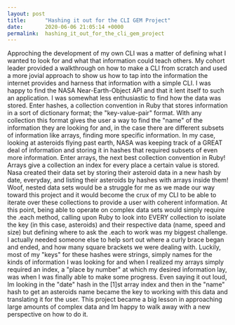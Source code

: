 ```yaml
---
layout: post
title:      "Hashing it out for the CLI GEM Project"
date:       2020-06-06 21:05:14 +0000
permalink:  hashing_it_out_for_the_cli_gem_project
---
```



Approching the development of my own CLI was a matter of defining what I wanted to look for and what that information could  teach others. My cohort leader provided a walkthrough on how to make a CLI from scratch and used a more jovial approach to show us how to tap into the information the internet provides and harness that information with a simple CLI. I was happy to find the NASA Near-Earth-Object API and that it lent itself to such an application. I was somewhat less enthusiastic to find how the data was stored.
Enter hashes, a collection convention in Ruby that stores information in a sort of dictionary format; the "key-value-pair" format. With any collection this format gives the user a way to find the "name" of the information they are looking for and, in the case there are different subsets of information like arrays, finding more specific information. In my case, looking at asteroids flying past earth, NASA was keeping track of a GREAT deal of information and storing it in hashes that required subsets of even more information. Enter arrays, the next best collection convention in Ruby! Arrays give a collection an index for every place a certain value is stored. Nasa created their data set by storing their asteroid data in a new hash by date, everyday, and listing their asteroids by hashes with arrays inside them! Woof, nested data sets would be a struggle for me as we made our way toward this project and it would become the crux of my CLI to be able to iterate over these collections to provide a user with coherent information. 
At this point, being able to operate on complex data sets would simply require the .each method, calling upon Ruby to look into EVERY collection to isolate the key (in this case, asteroids) and their respective data (name, speed and size) but defining where to ask the .each to work was my biggest challenge. I actually needed someone else to help sort out where a curly brace began and ended, and how many square brackets we were dealing with. Luckily, most of my "keys" for these hashes were strings, simply names for the kinds of information I was looking for and when I realized my arrays simply required an index, a "place by number" at which my desired information lay, was when I was finally able to make some progress. Even saying it out loud, Im looking in the "date" hash in the [1]st array index and then in the "name" hash to get an asteroids name became the key to working with this data and translating it for the user. This project became a big lesson in approaching large amounts of complex data and Im happy to walk away with a new perspective on how to do it.
